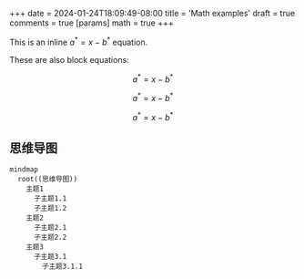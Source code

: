 +++
date = 2024-01-24T18:09:49-08:00
title = 'Math examples'
draft = true
comments = true
[params]
  math = true
+++

This is an inline $a^*=x-b^*$ equation.

These are also block equations:

$$a^*=x-b^*$$

$$ a^*=x-b^* $$

$$
a^*=x-b^*
$$




## 思维导图

```mermaid
mindmap
  root((思维导图))
    主题1
      子主题1.1
      子主题1.2
    主题2
      子主题2.1
      子主题2.2
    主题3
      子主题3.1
        子主题3.1.1
```